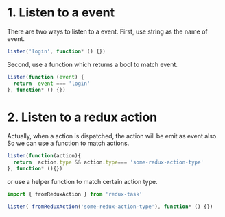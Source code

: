 # 1. Listen to a event

There are two ways to listen to a event. First, use string as the name of event.

```javascript
listen('login', function* () {})
```

Second, use a function which returns a bool to match event.

```javascript
listen(function (event) {
  return  event === 'login'
}, function* () {})
```

# 2. Listen to a redux action

Actually, when a action is dispatched, the action will be emit as event also. So we can use a function to match actions.

 ```javascript
 listen(function(action){
   return  action.type && action.type=== 'some-redux-action-type'
 }, function* (){})
 ```

 or use a helper function to match certain action type.

 ```javascript
 import { fromReduxAction } from 'redux-task'
 
 listen( fromReduxAction('some-redux-action-type'), function* () {})
 ```

